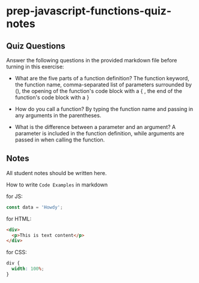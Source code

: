 # prep-javascript-functions-quiz-notes

## Quiz Questions

Answer the following questions in the provided markdown file before turning in this exercise:

- What are the five parts of a function definition?
  The function keyword, the function name, comma-separated list of parameters surrounded by (), the opening of the function's code block with a { , the end of the function's code block with a }

- How do you call a function?
  By typing the function name and passing in any arguments in the parentheses.

- What is the difference between a parameter and an argument?
  A parameter is included in the function definition, while arguments are passed in when calling the function.

## Notes

All student notes should be written here.

How to write `Code Examples` in markdown

for JS:

```javascript
const data = 'Howdy';
```

for HTML:

```html
<div>
  <p>This is text content</p>
</div>
```

for CSS:

```css
div {
  width: 100%;
}
```
